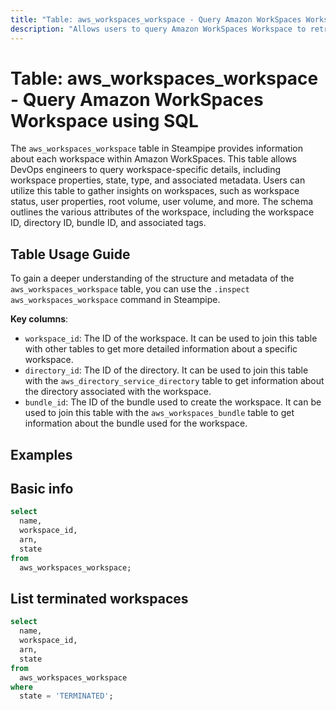 ```yaml
---
title: "Table: aws_workspaces_workspace - Query Amazon WorkSpaces Workspace using SQL"
description: "Allows users to query Amazon WorkSpaces Workspace to retrieve details about each workspace in the AWS account."
---
```


# Table: aws_workspaces_workspace - Query Amazon WorkSpaces Workspace using SQL

The `aws_workspaces_workspace` table in Steampipe provides information about each workspace within Amazon WorkSpaces. This table allows DevOps engineers to query workspace-specific details, including workspace properties, state, type, and associated metadata. Users can utilize this table to gather insights on workspaces, such as workspace status, user properties, root volume, user volume, and more. The schema outlines the various attributes of the workspace, including the workspace ID, directory ID, bundle ID, and associated tags.

## Table Usage Guide

To gain a deeper understanding of the structure and metadata of the `aws_workspaces_workspace` table, you can use the `.inspect aws_workspaces_workspace` command in Steampipe.

**Key columns**:

- `workspace_id`: The ID of the workspace. It can be used to join this table with other tables to get more detailed information about a specific workspace.
- `directory_id`: The ID of the directory. It can be used to join this table with the `aws_directory_service_directory` table to get information about the directory associated with the workspace.
- `bundle_id`: The ID of the bundle used to create the workspace. It can be used to join this table with the `aws_workspaces_bundle` table to get information about the bundle used for the workspace.

## Examples

## Basic info

```sql
select
  name,
  workspace_id,
  arn,
  state
from
  aws_workspaces_workspace;
```


## List terminated workspaces

```sql
select
  name,
  workspace_id,
  arn,
  state
from
  aws_workspaces_workspace
where
  state = 'TERMINATED';
```